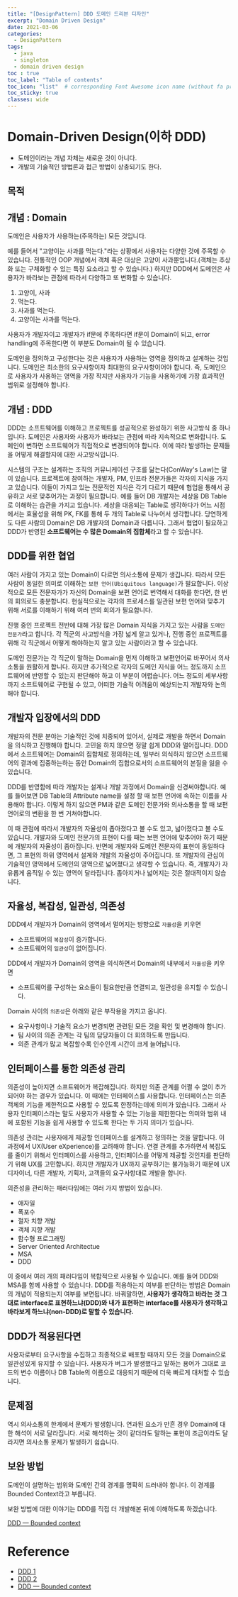 ```yaml
---
title: "[DesignPattern] DDD 도메인 드리븐 디자인"
excerpt: "Domain Driven Design"
date: 2021-03-06
categories:
  - DesignPattern
tags:
  - java
  - singleton
  - domain driven design
toc : true
toc_label: "Table of contents"
toc_icon: "list"  # corresponding Font Awesome icon name (without fa prefix)
toc_sticky: true
classes: wide
---
```


# Domain-Driven Design(이하 DDD)

- 도메인이라는 개념 자체는 새로운 것이 아니다.
- 개발의 기술적인 방법론과 접근 방법이 상충되기도 한다.

## 목적

## 개념 : Domain

도메인은 사용자가 사용하는(주목하는) 모든 것입니다.  

예를 들어서 "고양이는 사과를 먹는다."라는 상황에서 사용자는 다양한 것에 주목할 수 있습니다. 전통적인 OOP 개념에서 객체 혹은 대상은 고양이 사과뿐입니다.(객체는 추상화 또는 구체화할 수 있는 특징 요소라고 할 수 있습니다.) 하지만 DDD에서 도메인은 사용자가 바라보는 관점에 따라서 다양하고 또 변화할 수 있습니다.

1. 고양이, 사과
1. 먹는다.
1. 사과를 먹는다.
1. 고양이는 사과를 먹는다.

사용자가 개발자이고 개발자가 if문에 주목하다면 if문이 Domain이 되고, error handling에 주목한다면 이 부분도 Domain이 될 수 있습니다.  

도메인을 정의하고 구성한다는 것은 사용자가 사용하는 영역을 정의하고 설계하는 것입니다. 도메인은 최소한의 요구사항이자 최대한의 요구사항이어야 합니다. 즉, 도메인으로 사용자가 사용하는 영역을 가장 작지만 사용자가 기능을 사용하기에 가장 효과적인 범위로 설정해야 합니다.    

## 개념 : DDD

DDD는 소프트웨어를 이해하고 프로젝트를 성공적으로 완성하기 위한 사고방식 중 하나입니다. 도메인은 사용자와 사용자가 바라보는 관점에 따라 지속적으로 변화합니다. 도메인이 변하면 소프트웨어가 직접적으로 변경되어야 합니다. 이에 따라 발생하는 문제들을 어떻게 해결할지에 대한 사고방식입니다.  

시스템의 구조는 설계하는 조직의 커뮤니케이션 구조를 닮는다(ConWay's Law)는 말이 있습니다. 프로젝트에 참여하는 개발자, PM, 인프라 전문가들은 각자의 지식을 가지고 있습니다. 이들이 가지고 있는 전문적인 지식은 각기 다르기 때문에 협업을 통해서 공유하고 서로 맞추어가는 과정이 필요합니다. 예를 들어 DB 개발자는 세상을 DB Table로 이해하는 습관을 가지고 있습니다. 세상을 대응되는 Table로 생각하다가 어느 시점에서는 효율성을 위해 PK, FK를 통해 두 개의 Table로 나누어서 생각합니다. 당연하게도 다른 사람의 Domain은 DB 개발자의 Domain과 다릅니다. 그래서 협업이 필요하고 DDD가 반영된 **소프트웨어는 수 많은 Domain의 집합체**라고 할 수 있습니다.  

## DDD를 위한 협업

여러 사람이 가지고 있는 Domain이 다르면 의사소통에 문제가 생깁니다. 따라서 모든 사람이 동일한 의미로 이해하는 `보편 언어(Ubiquitous language)`가 필요합니다. 이상적으로 모든 전문자가가 자신의 Domain을 보편 언어로 번역해서 대화를 한다면, 한 번의 회의로도 충분합니다. 현실적으로는 각자의 프로세스를 일관된 보편 언어와 맞추기 위해 서로를 이해하기 위해 여러 번의 회의가 필요합니다.  

진행 중인 프로젝트 전반에 대해 가장 많은 Domain 지식을 가지고 있는 사람을 `도메인 전문가`라고 합니다. 각 직군의 사고방식을 가장 넓게 알고 있거나, 진행 중인 프로젝트를 위해 각 직군에서 어떻게 해야하는지 알고 있는 사람이라고 할 수 있습니다.  

도메인 전문가는 각 직군이 말하는 Domain을 먼저 이해하고 보편언어로 바꾸어서 의사소통을 원활하게 합니다. 하지만 추가적으로 각자의 도메인 지식을 어느 정도까지 소프트웨어에 반영할 수 있는지 판단해야 하고 이 부분이 어렵습니다. 어느 정도의 세부사항까지 소프트웨어로 구현될 수 있고, 어떠한 기술적 어려움이 예상되는지 개발자와 논의해야 합니다.  

## 개발자 입장에서의 DDD

개발자의 전문 분야는 기술적인 것에 치중되어 있어서, 실제로 개발을 하면서 Domain을 의식하고 진행해야 합니다. 고민을 하지 않으면 정말 쉽게 DDD와 멀어집니다. DDD에서 소프트웨어는 Domain의 집합체로 정의하는데, 일부러 의식하지 않으면 소프트웨어의 결과에 집중하는하는 동안 Domain의 집합으로서의 소프트웨어의 본질을 잃을 수 있습니다.  

DDD를 반영함에 따라 개발자는 설계나 개발 과정에서 Domain을 신경써야합니다. 예를 들어보면 DB Table의 Attribute name을 설정 할 때 보편 언어에 속하는 이름을 사용해야 합니다. 이렇게 하지 않으면 PM과 같은 도메인 전문가와 의사소통을 할 때 보편언어로의 변환을 한 번 거쳐야합니다.  

이 때 관점에 따라서 개발자의 자율성이 좁아졌다고 볼 수도 있고, 넓어졌다고 볼 수도 있습니다. 개발자와 도메인 전문가의 표현이 다를 때는 보편 언어에 맞추어야 하기 때문에 개발자의 자율성이 좁아집니다. 반면에 개발자와 도메인 전문자의 표현이 동일하다면, 그 표현의 하위 영역에서 설계와 개발의 자율성이 주어집니다. 또 개발자의 관심이 기술적인 영역에서 도메인의 영역으로 넓어졌다고 생각할 수 있습니다. 즉, 개발자가 자유롭게 움직일 수 있는 영역이 달라집니다. 좁아지거나 넓어지는 것은 절대적이지 않습니다.  

## 자율성, 복잡성, 일관성, 의존성

DDD에서 개발자가 Domain의 영역에서 멀어지는 방향으로 `자율성`을 키우면  

- 소프트웨어의 `복잡성`이 증가합니다.
- 소프트웨어의 `일관성`이 없어집니다. 

DDD에서 개발자가 Domain의 영역을 의식하면서 Domain의 내부에서 `자율성`을 키우면  

- 소프트웨어를 구성하는 요소들이 필요한만큼 연결되고, 일관성을 유지할 수 있습니다. 

Domain 사이의 `의존성`은 아래와 같은 부작용을 가지고 옵니다.  

- 요구사항이나 기술적 요소가 변경되면 관련된 모든 것을 확인 및 변경해야 합니다.
- 팀 사이의 의존 관계는 각 팀의 담당자들이 더 회의하도록 만듭니다. 
- 의존 관계가 많고 복잡할수록 인수인계 시간이 크게 늘어납니다.

## 인터페이스를 통한 의존성 관리

의존성이 높아지면 소프트웨어가 복잡해집니다. 하지만 의존 관계를 어쩔 수 없이 추가되어야 하는 경우가 있습니다. 이 때에는 인터페이스를 사용합니다. 인터페이스는 의존 객체의 기능을 제한적으로 사용할 수 있도록 한정하는데에 의미가 있습니다. 그래서 사용자 인터페이스라는 말도 사용자가 사용할 수 있는 기능을 제한한다는 의미와 범위 내에 포함된 기능을 쉽게 사용할 수 있도록 한다는 두 가지 의미가 있습니다.  

의존성 관리는 사용자에게 제공할 인터페이스를 설계하고 정의하는 것을 말합니다. 이 과정에서 UX(User eXperience)를 고려해야 합니다. 연결 관계를 추가하면서 복잡도를 줄이기 위해서 인터페이스를 사용하고, 인터페이스를 어떻게 제공할 것인지를 판단하기 위해 UX를 고민합니다. 하지만 개발자가 UX까지 공부하기는 불가능하기 때문에 UX 디자이너, 다른 개발자, 기획자, 고객들의 요구사항대로 개발을 합니다.  

의존성을 관리하는 패러다임에는 여러 가지 방법이 있습니다.

- 애자일
- 폭포수
- 절자 치향 개발
- 객체 지향 개발
- 함수형 프로그래밍
- Server Oriented Architectue
- MSA
- DDD

이 중에서 여러 개의 패러다임이 복합적으로 사용될 수 있습니다. 예를 들어 DDD와 MSA를 함께 사용할 수 있습니다. DDD를 적용하는지 여부를 판단하는 방법은 Domain의 개념이 적용되는지 여부를 보면됩니다. 바꿔말하면, **사용자가 생각하고 바라는 것 그대로 interface로 표현하느냐(DDD)와 내가 표현하는 interface를 사용자가 생각하고 바라보게 하느냐(non-DDD)로 말할 수 있습니다.**

## DDD가 적용된다면

사용자로부터 요구사항을 수집하고 최종적으로 배포할 때까지 모든 것을 Domain으로 일관성있게 유지할 수 있습니다. 사용자가 버그가 발생했다고 말하는 용어가 그대로 코드의 변수 이름이나 DB Table의 이름으로 대응되기 때문에 더욱 빠르게 대처할 수 있습니다. 

## 문제점

역시 의사소통의 한계에서 문제가 발생합니다. 연과된 요소가 만흔 경우 Domain에 대한 해석이 서로 달라집니다. 서로 해석하는 것이 같더라도 말하는 표현이 조금이라도 달라지면 의사소통 문제가 발생하기 쉽습니다.  

## 보완 방법

도메인이 설명하는 범위와 도메인 간의 경계를 명확히 드러내야 합니다. 이 경계를 Bounded Context라고 부릅니다. 

보완 방법에 대한 이야기는 DDD를 직접 더 개발해본 뒤에 이해하도록 하겠습니다.  

[DDD — Bounded context](https://medium.com/react-native-seoul/%EB%8F%84%EB%A9%94%EC%9D%B8-%EC%A3%BC%EB%8F%84-%EC%84%A4%EA%B3%84-domain-driven-design-in-real-project-bounded-context-e2bee96deeb2)

# Reference

- [DDD 1](https://martinfowler.com/bliki/DomainDrivenDesign.html)
- [DDD 2](https://medium.com/react-native-seoul/%EB%8F%84%EB%A9%94%EC%9D%B8-%EC%A3%BC%EB%8F%84-%EC%84%A4%EA%B3%84-domain-driven-design-in-real-project-1-%EB%8F%84%EB%A9%94%EC%9D%B8-83a5e31c5e45)
- [DDD — Bounded context](https://medium.com/react-native-seoul/%EB%8F%84%EB%A9%94%EC%9D%B8-%EC%A3%BC%EB%8F%84-%EC%84%A4%EA%B3%84-domain-driven-design-in-real-project-bounded-context-e2bee96deeb2)
